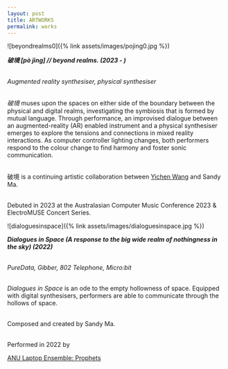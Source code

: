 ```yaml
---
layout: post
title: ARTWORKS
permalink: works
---
```


![beyondrealms0]({% link assets/images/pojing0.jpg %})
<!-- ![beyondrealms1](assets/images/pojing.png) -->
***破境 [pò jìng] // beyond realms. (2023 - )*** <br /><br />

*Augmented reality synthesiser, physical synthesiser*<br /><br />

*破境* muses upon the spaces on either side of the boundary between the physical and digital realms, investigating the symbiosis that is formed by mutual language. Through performance, an improvised dialogue between an augmented-reality (AR) enabled instrument and a physical synthesiser emerges to explore the tensions and connections in mixed reality interactions. As computer controller lighting changes, both performers respond to the colour change to find harmony and foster sonic communication. <br /><br />

破境 is a continuing artistic collaboration between [Yichen Wang](https://yichenwangs.github.io) and Sandy Ma. <br /><br />

Debuted in 2023 at the Australasian Computer Music Conference 2023 & ElectroMUSE Concert Series. 

![dialoguesinspace]({% link assets/images/dialoguesinspace.jpg %})

***Dialogues in Space (A response to the big wide realm of nothingness in the sky) (2022)***<br /><br />

*PureData, Gibber, 802 Telephone, Micro:bit*<br /><br />

*Dialogues in Space* is an ode to the empty hollowness of space. Equipped with digital synthesisers, performers are able to communicate through the hollows of space.<br /><br />


Composed and created by Sandy Ma.<br /><br />

Performed in 2022 by 

[ANU Laptop Ensemble: Prophets](https://youtu.be/3aZNt6G2dko?si=tz6EwU1UGY8b-8_0 'ANU Laptop Ensemble: Prophets.')
